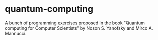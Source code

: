 quantum-computing
=================

A bunch of programming exercises proposed in the book "Quantum computing for Computer Scientists" by Noson S. Yanofsky and Mirco A. Mannucci.
